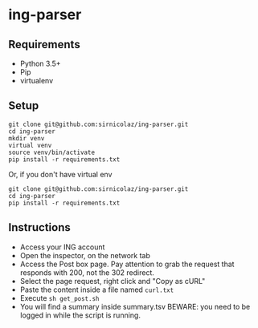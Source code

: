 # ing-parser
## Requirements
* Python 3.5+
* Pip
* virtualenv
## Setup
```
git clone git@github.com:sirnicolaz/ing-parser.git
cd ing-parser
mkdir venv
virtual venv
source venv/bin/activate
pip install -r requirements.txt
```
Or, if you don't have virtual env
```
git clone git@github.com:sirnicolaz/ing-parser.git
cd ing-parser
pip install -r requirements.txt
```
## Instructions
* Access your ING account
* Open the inspector, on the network tab
* Access the Post box page. Pay attention to grab the request that responds with 200, not the 302 redirect.
* Select the page request, right click and "Copy as cURL"
* Paste the content inside a file named `curl.txt`
* Execute `sh get_post.sh`
* You will find a summary inside summary.tsv 
BEWARE: you need to be logged in while the script is running.
